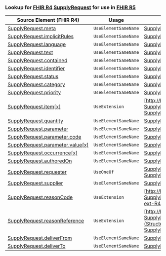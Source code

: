 ### Lookup for [FHIR R4](https://hl7.org/fhir/R4/) [SupplyRequest](https://hl7.org/fhir/R4/SupplyRequest.html) for use in [FHIR R5](https://hl7.org/fhir/R5/)

| Source Element (FHIR R4) | Usage | Target |
| -------------- | ----- | ------ |
| [SupplyRequest.meta](https://hl7.org/fhir/R4/SupplyRequest.html#resource) | `UseElementSameName` | [SupplyRequest.meta](https://hl7.org/fhir/R5/SupplyRequest.html#resource) |
| [SupplyRequest.implicitRules](https://hl7.org/fhir/R4/SupplyRequest.html#resource) | `UseElementSameName` | [SupplyRequest.implicitRules](https://hl7.org/fhir/R5/SupplyRequest.html#resource) |
| [SupplyRequest.language](https://hl7.org/fhir/R4/SupplyRequest.html#resource) | `UseElementSameName` | [SupplyRequest.language](https://hl7.org/fhir/R5/SupplyRequest.html#resource) |
| [SupplyRequest.text](https://hl7.org/fhir/R4/SupplyRequest.html#resource) | `UseElementSameName` | [SupplyRequest.text](https://hl7.org/fhir/R5/SupplyRequest.html#resource) |
| [SupplyRequest.contained](https://hl7.org/fhir/R4/SupplyRequest.html#resource) | `UseElementSameName` | [SupplyRequest.contained](https://hl7.org/fhir/R5/SupplyRequest.html#resource) |
| [SupplyRequest.identifier](https://hl7.org/fhir/R4/SupplyRequest.html#resource) | `UseElementSameName` | [SupplyRequest.identifier](https://hl7.org/fhir/R5/SupplyRequest.html#resource) |
| [SupplyRequest.status](https://hl7.org/fhir/R4/SupplyRequest.html#resource) | `UseElementSameName` | [SupplyRequest.status](https://hl7.org/fhir/R5/SupplyRequest.html#resource) |
| [SupplyRequest.category](https://hl7.org/fhir/R4/SupplyRequest.html#resource) | `UseElementSameName` | [SupplyRequest.category](https://hl7.org/fhir/R5/SupplyRequest.html#resource) |
| [SupplyRequest.priority](https://hl7.org/fhir/R4/SupplyRequest.html#resource) | `UseElementSameName` | [SupplyRequest.priority](https://hl7.org/fhir/R5/SupplyRequest.html#resource) |
| [SupplyRequest.item[x]](https://hl7.org/fhir/R4/SupplyRequest.html#resource) | `UseExtension` | [http://hl7.org/fhir/4.0/StructureDefinition/extension-SupplyRequest.item](StructureDefinition-ext-R4-SupplyRequest.item.html) |
| [SupplyRequest.quantity](https://hl7.org/fhir/R4/SupplyRequest.html#resource) | `UseElementSameName` | [SupplyRequest.quantity](https://hl7.org/fhir/R5/SupplyRequest.html#resource) |
| [SupplyRequest.parameter](https://hl7.org/fhir/R4/SupplyRequest.html#resource) | `UseElementSameName` | [SupplyRequest.parameter](https://hl7.org/fhir/R5/SupplyRequest.html#resource) |
| [SupplyRequest.parameter.code](https://hl7.org/fhir/R4/SupplyRequest.html#resource) | `UseElementSameName` | [SupplyRequest.parameter.code](https://hl7.org/fhir/R5/SupplyRequest.html#resource) |
| [SupplyRequest.parameter.value[x]](https://hl7.org/fhir/R4/SupplyRequest.html#resource) | `UseElementSameName` | [SupplyRequest.parameter.value[x]](https://hl7.org/fhir/R5/SupplyRequest.html#resource) |
| [SupplyRequest.occurrence[x]](https://hl7.org/fhir/R4/SupplyRequest.html#resource) | `UseElementSameName` | [SupplyRequest.occurrence[x]](https://hl7.org/fhir/R5/SupplyRequest.html#resource) |
| [SupplyRequest.authoredOn](https://hl7.org/fhir/R4/SupplyRequest.html#resource) | `UseElementSameName` | [SupplyRequest.authoredOn](https://hl7.org/fhir/R5/SupplyRequest.html#resource) |
| [SupplyRequest.requester](https://hl7.org/fhir/R4/SupplyRequest.html#resource) | `UseOneOf` | [SupplyRequest.requester](https://hl7.org/fhir/R5/SupplyRequest.html#resource)<br />[SupplyRequest.requester](https://hl7.org/fhir/R5/SupplyRequest.html#resource) |
| [SupplyRequest.supplier](https://hl7.org/fhir/R4/SupplyRequest.html#resource) | `UseElementSameName` | [SupplyRequest.supplier](https://hl7.org/fhir/R5/SupplyRequest.html#resource) |
| [SupplyRequest.reasonCode](https://hl7.org/fhir/R4/SupplyRequest.html#resource) | `UseExtension` | [http://hl7.org/fhir/4.0/StructureDefinition/extension-SupplyRequest.reasonCode](StructureDefinition-ext-R4-SupplyRequest.reasonCode.html) |
| [SupplyRequest.reasonReference](https://hl7.org/fhir/R4/SupplyRequest.html#resource) | `UseExtension` | [http://hl7.org/fhir/4.0/StructureDefinition/extension-SupplyRequest.reasonReference](StructureDefinition-ext-R4-SupplyRequest.reasonReference.html) |
| [SupplyRequest.deliverFrom](https://hl7.org/fhir/R4/SupplyRequest.html#resource) | `UseElementSameName` | [SupplyRequest.deliverFrom](https://hl7.org/fhir/R5/SupplyRequest.html#resource) |
| [SupplyRequest.deliverTo](https://hl7.org/fhir/R4/SupplyRequest.html#resource) | `UseElementSameName` | [SupplyRequest.deliverTo](https://hl7.org/fhir/R5/SupplyRequest.html#resource) |
